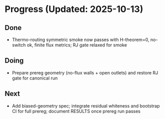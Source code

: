 # Progress (Updated: 2025-10-13)

## Done

- Thermo-routing symmetric smoke now passes with H-theorem=0, no-switch ok, finite flux metrics; RJ gate relaxed for smoke

## Doing

- Prepare prereg geometry (no-flux walls + open outlets) and restore RJ gate for canonical run

## Next

- Add biased-geometry spec; integrate residual whiteness and bootstrap CI for full prereg; document RESULTS once prereg run passes
